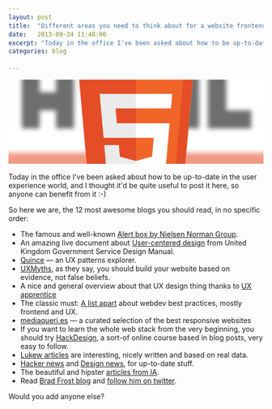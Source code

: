 ```yaml
---
layout: post
title:  "Different areas you need to think about for a website frontend - [Work in progress]"
date:   2013-09-24 11:48:00
excerpt: "Today in the office I've been asked about how to be up-to-date in the user experience world, and"
categories: blog

---
```


<p><img class="full-width-image" src="/images/html5_web_areas.png" /></p>

Today in the office I've been asked about how to be up-to-date in the user experience world, and I thought it'd be quite useful to post it here, so anyone can benefit from it :-)

So here we are, the 12 most awesome blogs you should read, in no specific order:

* The famous and well-known [Alert box by Nielsen Norman Group](http://www.nngroup.com/articles).
* An amazing live document about [User-centered design](https://www.gov.uk/service-manual/user-centered-design) from United Kingdom Government Service Design Manual.
* [Quince](http://quince.infragistics.com/) — an UX patterns explorer.
* [UXMyths](http://uxmyths.com/), as they say, you should build your website based on evidence, not false beliefs.
* A nice and general overview about that UX design thing thanks to [UX apprentice](http://www.uxapprentice.com/)
* The classic must: [A list apart](http://alistapart.com/) about webdev best practices, mostly frontend and UX.
* [mediaqueri.es](http://mediaqueri.es/) — a curated selection of the best responsive websites
* If you want to learn the whole web stack from the very beginning, you should try [HackDesign](http://hackdesign.org/), a sort-of online course based in blog posts, very easy to follow.
* [Lukew articles](http://www.lukew.com/ff/) are interesting, nicely written and based on real data.
* [Hacker news](https://news.ycombinator.com/) and [Design news](https://news.layervault.com/), for up-to-date stuff.
* The beautiful and hipster [articles from IA](http://ia.net/blog).
* Read [Brad Frost blog](http://bradfrostweb.com/blog/) and [follow him on twitter](https://twitter.com/brad_frost).

Would you add anyone else? 
